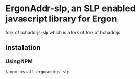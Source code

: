 # ErgonAddr-slp, an SLP enabled javascript library for Ergon

fork of bchaddrjs-slp which is a fork of fork of bchaddrjs.

## Installation

### Using NPM

```bsh
$ npm install ergonaddrjs-slp
```
